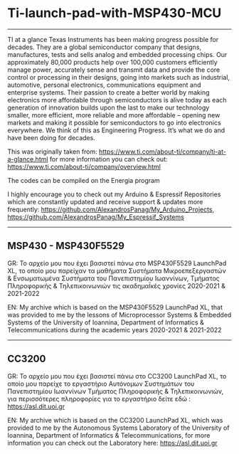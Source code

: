 # Ti-launch-pad-with-MSP430-MCU 
----------


TI at a glance
Texas Instruments has been making progress possible for decades. They are a global semiconductor company that designs, manufactures, tests and sells analog and embedded processing chips. Our approximately 80,000 products help over 100,000 customers efficiently manage power, accurately sense and transmit data and provide the core control or processing in their designs, going into markets such as industrial, automotive, personal electronics, communications equipment and enterprise systems. Their passion to create a better world by making electronics more affordable through semiconductors is alive today as each generation of innovation builds upon the last to make our technology smaller, more efficient, more reliable and more affordable – opening new markets and making it possible for semiconductors to go into electronics everywhere. We think of this as Engineering Progress. It’s what we do and have been doing for decades.  

This was originally taken from: https://www.ti.com/about-ti/company/ti-at-a-glance.html for more information you can check out: https://www.ti.com/about-ti/company/overview.html


The codes can be compiled on the Energia program

I highly encourage you to check out my Arduino & Espressif Repositories which are constantly updated and receive support & updates more frequently:
https://github.com/AlexandrosPanag/My_Arduino_Projects, https://github.com/AlexandrosPanag/My_Espressif_Systems


-----------------------------------------------------------------------------------------------------------------------------------------------------------------------
MSP430 - MSP430F5529
-----------------------------------------------------------------------------------------------------------------------------------------------------------------------
GR: Το αρχείο μου που έχει βασιστεί πάνω στο MSP430F5529 LaunchPad XL, το οποίο μου παρείχαν τα μαθήματα Συστήματα Μικροεπεξεργαστών & Ενσωματωμένα Συστήματα του Πανεπιστημίου Ιωαννίνων, Τμήματος Πληροφορικής & Τηλεπικοινωνιών τις ακαδημαΪκές χρονίες 2020-2021 & 2021-2022

EN: My archive which is based on the MSP430F5529 LaunchPad XL, that was provided to me by the lessons of Microprocessor Systems & Embedded Systems of the University of Ioannina, Department of Informatics & Telecommunications during the academic years 2020-2021 & 2021-2022

-----------------------------------------------------------------------------------------------------------------------------------------------------------------------
CC3200
-----------------------------------------------------------------------------------------------------------------------------------------------------------------------

GR: Το αρχείο μου που έχει βασιστεί πάνω στο CC3200 LaunchPad XL, το οποίο μου παρείχε το εργαστήριο Αυτόνομων Συστημάτων του Πανεπιστημίου Ιωαννίνων Τμήματος Πληροφορικής & Τηλεπικοινωνιών, για περισσότερες πληροφορίες για το εργαστήριο δείτε εδώ : https://asl.dit.uoi.gr

EN: My archive which is based on the CC3200 LaunchPad XL, which was provided to me by the Autonomous Systems Laboratory of the University of Ioannina, Department of Informatics & Telecommunications, for more information you can check out the Laboratory here: https://asl.dit.uoi.gr
